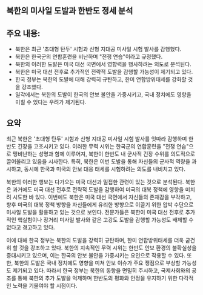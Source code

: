 ## 북한의 미사일 도발과 한반도 정세 분석

## 주요 내용:
*   북한은 최근 '초대형 탄두' 시험과 신형 지대공 미사일 시험 발사를 감행했다.
*   북한은 한국군의 연합훈련을 비난하며 "전쟁 연습"이라고 규정했다.
*   북한의 이러한 도발은 미국 대선 국면에서 영향력을 행사하려는 의도로 분석된다.
*   북한은 미국 대선 전후로 추가적인 전략적 도발을 감행할 가능성이 제기되고 있다.
*   한국 정부는 북한의 도발에 대해 강력히 규탄하고, 한미 연합방위태세를 강화할 것을 강조했다.
*   일각에서는 북한의 도발이 한국의 안보 불안을 가중시키고, 국내 정치에도 영향을 미칠 수 있다는 우려가 제기된다.

## 요약

최근 북한은 '초대형 탄두' 시험과 신형 지대공 미사일 시험 발사를 잇따라 감행하며 한반도 긴장을 고조시키고 있다. 이러한 무력 시위는 한국군의 연합훈련을 "전쟁 연습"으로 맹비난하는 성명과 함께 이루어져, 북한이 한반도 내 군사적 긴장 수위를 의도적으로 끌어올리고 있음을 시사한다. 특히, 북한은 이번 도발을 통해 자신들의 군사적 역량을 과시하고, 동시에 한국과 미국의 안보 대응 태세를 시험하려는 의도를 내비치고 있다.

북한의 이러한 행보는 다가오는 미국 대선과 밀접한 관련이 있는 것으로 분석된다. 북한은 과거에도 미국 대선 전후로 전략적 도발을 감행하여 미국의 대북 정책에 영향을 미치려 시도한 바 있다. 이번에도 북한은 미국 대선 국면에서 자신들의 존재감을 부각하고, 향후 미국의 대북 정책 방향을 자신들에게 유리한 방향으로 이끌기 위한 압박 수단으로 미사일 도발을 활용하고 있는 것으로 보인다. 전문가들은 북한이 미국 대선 전후로 추가적인 핵실험이나 장거리 미사일 발사와 같은 고강도 도발을 감행할 가능성도 배제할 수 없다고 경고하고 있다.

이에 대해 한국 정부는 북한의 도발을 강력히 규탄하며, 한미 연합방위태세를 더욱 굳건히 할 것을 강조하고 있다. 북한의 지속적인 무력 시위는 한반도 안보 환경의 불확실성을 증대시키고 있으며, 이는 한국의 안보 불안을 가중시키는 요인으로 작용할 수 있다. 또한, 북한의 도발은 국내 정치에도 영향을 미쳐 안보 이슈가 주요 쟁점으로 부상할 가능성도 제기되고 있다. 따라서 한국 정부는 북한의 동향을 면밀히 주시하고, 국제사회와의 공조를 통해 북한의 추가 도발을 억제하며 한반도의 평화와 안정을 유지하기 위한 다각적인 노력을 기울여야 할 시점이다.